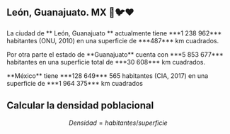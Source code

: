 ## León, Guanajuato. MX :green_heart::bird::heart:
<p>La ciudad de ** León, Guanajuato ** actualmente tiene ***1 238 962*** habitantes (ONU, 2010) en una superficie de ***487*** km cuadrados.</p>
<p>Por otra parte el estado de **Guanajuato** cuenta con ***5 853 677*** habitantes en una superficie total de ***30 608*** km cuadrados.</p>
<p>**México** tiene ***128 649*** 565 habitantes (CIA, 2017) en una superficie de ***1 964 375*** km cuadrados </p>

## Calcular la densidad poblacional
```math
Densidad = habitantes/superficie
```
